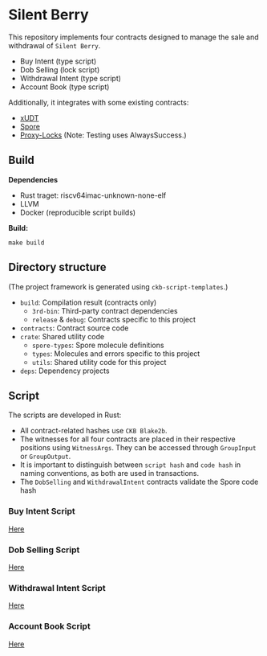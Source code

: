 
# Silent Berry
This repository implements four contracts designed to manage the sale and withdrawal of `Silent Berry`.
* Buy Intent (type script)
* Dob Selling (lock script)
* Withdrawal Intent (type script)
* Account Book (type script)

Additionally, it integrates with some existing contracts:
* [xUDT](https://github.com/nervosnetwork/ckb-production-scripts.git)
* [Spore](https://github.com/sporeprotocol/spore-contract.git)
* [Proxy-Locks](https://github.com/ckb-devrel/ckb-proxy-locks.git)
    (Note: Testing uses AlwaysSuccess.)

## Build
**Dependencies**
* Rust traget: riscv64imac-unknown-none-elf
* LLVM
* Docker (reproducible script builds)

**Build:**
``` shell
make build
```

## Directory structure
(The project framework is generated using `ckb-script-templates`.)
* `build`: Compilation result (contracts only)
  * `3rd-bin`: Third-party contract dependencies
  * `release` & `debug`: Contracts specific to this project
* `contracts`: Contract source code
* `crate`: Shared utility code
  * `spore-types`: Spore molecule definitions
  * `types`: Molecules and errors specific to this project
  * `utils`: Shared utility code for this project
* `deps`: Dependency projects

## Script
The scripts are developed in Rust:
* All contract-related hashes use `CKB Blake2b`.
* The witnesses for all four contracts are placed in their respective positions using `WitnessArgs`. They can be accessed through `GroupInput` or `GroupOutput`.
* It is important to distinguish between `script hash` and `code hash` in naming conventions, as both are used in transactions.
* The `DobSelling` and `WithdrawalIntent` contracts validate the Spore code hash

### Buy Intent Script
[Here](./docs/buy_intent.md)

### Dob Selling Script
[Here](./docs/dob_selling.md)

### Withdrawal Intent Script
[Here](./docs/withdrawal_intent.md)

### Account Book Script
[Here](./docs/account_book.md)
